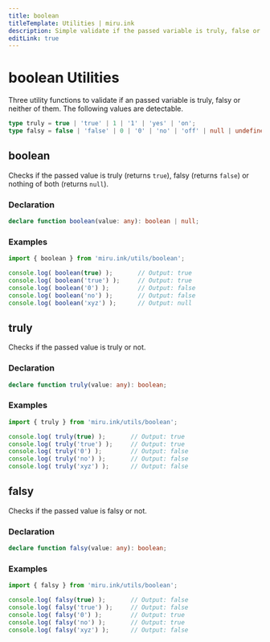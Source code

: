 ```yaml
---
title: boolean
titleTemplate: Utilities | miru.ink
description: Simple validate if the passed variable is truly, false or neither of them.
editLink: true
---
```


# boolean Utilities

Three utility functions to validate if an passed variable is truly, falsy or neither of them. The 
following values are detectable.

```ts
type truly = true | 'true' | 1 | '1' | 'yes' | 'on';
type falsy = false | 'false' | 0 | '0' | 'no' | 'off' | null | undefined;
```

## boolean <Badge text="v0.1.0" />

Checks if the passed value is truly (returns `true`), falsy (returns `false`) or nothing of both 
(returns `null`).

### Declaration

```ts
declare function boolean(value: any): boolean | null;
```

### Examples

```ts
import { boolean } from 'miru.ink/utils/boolean';

console.log( boolean(true) );       // Output: true
console.log( boolean('true') );     // Output: true
console.log( boolean('0') );        // Output: false
console.log( boolean('no') );       // Output: false
console.log( boolean('xyz') );      // Output: null
```

## truly <Badge text="v0.1.0" />

Checks if the passed value is truly or not.

### Declaration

```ts
declare function truly(value: any): boolean;
```

### Examples

```ts
import { truly } from 'miru.ink/utils/boolean';

console.log( truly(true) );       // Output: true
console.log( truly('true') );     // Output: true
console.log( truly('0') );        // Output: false
console.log( truly('no') );       // Output: false
console.log( truly('xyz') );      // Output: false
```

## falsy <Badge text="v0.1.0" />

Checks if the passed value is falsy or not.

### Declaration

```ts
declare function falsy(value: any): boolean;
```

### Examples

```ts
import { falsy } from 'miru.ink/utils/boolean';

console.log( falsy(true) );       // Output: false
console.log( falsy('true') );     // Output: false
console.log( falsy('0') );        // Output: true
console.log( falsy('no') );       // Output: true
console.log( falsy('xyz') );      // Output: false
```
